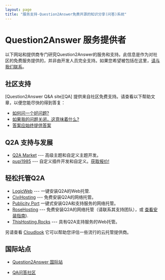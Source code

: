 ```yaml
---
layout: page
title: "服务支持-Question2Answer免费开源的知识分享(问答)系统"
---
```


# Question2Answer 服务提供者

以下网站和提供商专门研究Question2Answer的服务和支持。此信息是作为对社区的免费服务提供的，并非由开发人员完全支持。如果您希望被包括在这里，[请与我们联系](http://www.question2answer.org/feedback.php)。

## 社区支持

[Question2Answer Q&A site][QA] 提供来自社区免费支持。请查看以下帮助文章，以便您能尽快的得到答复：

- [如何问一个好问题?](https://www.question2answer.org/qa/82349/how-to-ask-a-good-question)
- [如果我的问题关闭，这意味着什么?](https://www.question2answer.org/qa/82357/what-does-it-mean-if-my-question-is-closed)
- [答案应始终提供答案](https://www.question2answer.org/qa/82359/answers-should-always-provide-an-answer)


## Q2A 支持与发展

- [Q2A Market](http://www.q2amarket.com/) --- 高级主题和自定义主题开发。
- [pupi1985](http://www.question2answer.org/qa/user/pupi1985) --- 自定义插件开发和自定义。[获取报价!](http://form.jotformz.com/63018196663662)


## 轻松托管Q2A

- [LogicWeb](http://www.logicweb.com/question2answer-hosting/) --- 一键安装Q2A的Web托管.
- [CiviHosting](http://civihosting.com/question2answer-hosting) --- 免费安装Q2A的网络托管。
- [Publicity Port](https://publicityport.com/host-question-answer-site-easily-publicity-port) 一键式安装Q2A和支持服务的网络托管。
- [RoseHosting](https://www.rosehosting.com) --- 免费安装Q2A的网络托管（请联系其支持团队），或 [查看安装指南](https://www.rosehosting.com/blog/install-question2answer-on-an-ubuntu-14-04-vps/)).
- [ThisHosting.Rocks](https://www.thishosting.rocks/support/q2a/) --- 具有Q2A支持服务的Web托管。

另请查看 [Cloudlook](http://www.cloudlook.com/) 它可以帮助您评估一些流行的云托管提供商。


## 国际站点

- [Question2Answer 国际站](http://question2answer.org/) 

- [QA问答社区]( https://www.question2answer.org/qa/)
